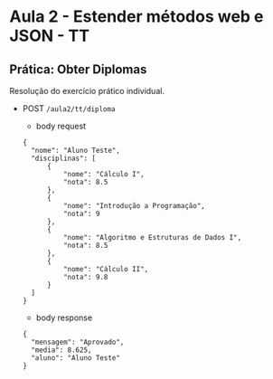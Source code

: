# Aula 2 - Estender métodos web e JSON - TT

## Prática: Obter Diplomas

Resolução do exercício prático individual.

- POST ```` /aula2/tt/diploma ````
  - body request
  ````
  {
    "nome": "Aluno Teste",
    "disciplinas": [
        {
            "nome": "Cálculo I",
            "nota": 8.5
        },
        {
            "nome": "Introdução a Programação",
            "nota": 9
        },
        {
            "nome": "Algoritmo e Estruturas de Dados I",
            "nota": 8.5
        },
        {
            "nome": "Cálculo II",
            "nota": 9.8
        }
    ]
  }
  ````
  
  - body response
  ````
  {
    "mensagem": "Aprovado",
    "media": 8.625,
    "aluno": "Aluno Teste"
  }
  ````
